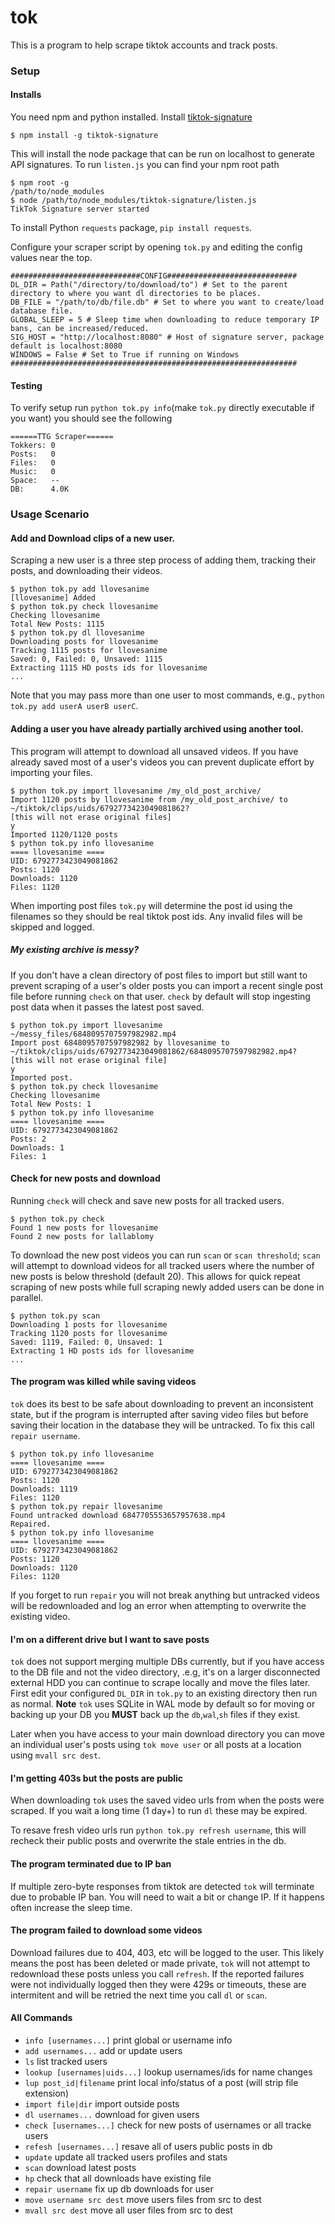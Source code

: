 # tok
This is a program to help scrape tiktok accounts and track posts.

### Setup
#### Installs
You need npm and python installed. Install [tiktok-signature](https://github.com/carcabot/tiktok-signature)
```
$ npm install -g tiktok-signature
```
This will install the node package that can be run on localhost to generate API signatures. To run `listen.js` you can find your npm root path
```
$ npm root -g
/path/to/node_modules
$ node /path/to/node_modules/tiktok-signature/listen.js
TikTok Signature server started
```
To install Python `requests` package, `pip install requests`.

Configure your scraper script by opening `tok.py` and editing the config values near the top.
```
#############################CONFIG#############################
DL_DIR = Path("/directory/to/download/to") # Set to the parent directory to where you want dl directories to be places.
DB_FILE = "/path/to/db/file.db" # Set to where you want to create/load database file.
GLOBAL_SLEEP = 5 # Sleep time when downloading to reduce temporary IP bans, can be increased/reduced.
SIG_HOST = "http://localhost:8080" # Host of signature server, package default is localhost:8080
WINDOWS = False # Set to True if running on Windows
################################################################
```
#### Testing
To verify setup run `python tok.py info`(make `tok.py` directly executable if you want) you should see the following
```
======TTG Scraper======
Tokkers: 0
Posts:   0
Files:   0
Music:   0
Space:   --
DB:      4.0K
```
### Usage Scenario
#### Add and Download clips of a new user.
Scraping a new user is a three step process of adding them, tracking their posts, and downloading their videos.
```
$ python tok.py add llovesanime 
[llovesanime] Added
$ python tok.py check llovesanime
Checking llovesanime
Total New Posts: 1115
$ python tok.py dl llovesanime
Downloading posts for llovesanime
Tracking 1115 posts for llovesanime
Saved: 0, Failed: 0, Unsaved: 1115
Extracting 1115 HD posts ids for llovesanime
...
```
Note that you may pass more than one user to most commands, e.g., `python tok.py add userA userB userC`.
#### Adding a user you have already partially archived using another tool.
This program will attempt to download all unsaved videos. If you have already saved most of a user's videos you can prevent duplicate effort by importing your files.
```
$ python tok.py import llovesanime /my_old_post_archive/
Import 1120 posts by llovesanime from /my_old_post_archive/ to ~/tiktok/clips/uids/6792773423049081862?
[this will not erase original files]
y
Imported 1120/1120 posts
$ python tok.py info llovesanime
==== llovesanime ====
UID: 6792773423049081862
Posts: 1120
Downloads: 1120
Files: 1120
```
When importing post files `tok.py` will determine the post id using the filenames so they should be real tiktok post ids. Any invalid files will be skipped and logged.
##### My existing archive is messy?
If you don't have a clean directory of post files to import but still want to prevent scraping of a user's older posts you can import a recent single post file before running `check` on that user. `check` by default will stop ingesting post data when it passes the latest post saved.
```
$ python tok.py import llovesanime ~/messy_files/6848095707597982982.mp4 
Import post 6848095707597982982 by llovesanime to ~/tiktok/clips/uids/6792773423049081862/6848095707597982982.mp4?
[this will not erase original file]
y
Imported post.
$ python tok.py check llovesanime
Checking llovesanime
Total New Posts: 1                                
$ python tok.py info llovesanime
==== llovesanime ====
UID: 6792773423049081862
Posts: 2
Downloads: 1
Files: 1
```
#### Check for new posts and download
Running `check` will check and save new posts for all tracked users.
```
$ python tok.py check
Found 1 new posts for llovesanime
Found 2 new posts for lallablomy
```
To download the new post videos you can run `scan` or `scan threshold`; `scan` will attempt to download videos for all tracked users where the number of new posts is below threshold (default 20). This allows for quick repeat scraping of new posts while full scraping newly added users can be done in parallel.
```
$ python tok.py scan
Downloading 1 posts for llovesanime
Tracking 1120 posts for llovesanime
Saved: 1119, Failed: 0, Unsaved: 1
Extracting 1 HD posts ids for llovesanime
...
```
#### The program was killed while saving videos
`tok` does its best to be safe about downloading to prevent an inconsistent state, but if the program is interrupted after saving video files but before saving their location in the database they will be untracked. To fix this call `repair username`.
```
$ python tok.py info llovesanime
==== llovesanime ====
UID: 6792773423049081862
Posts: 1120
Downloads: 1119
Files: 1120
$ python tok.py repair llovesanime
Found untracked download 6847705553657957638.mp4
Repaired.
$ python tok.py info llovesanime
==== llovesanime ====
UID: 6792773423049081862
Posts: 1120
Downloads: 1120
Files: 1120
```
If you forget to run `repair` you will not break anything but untracked videos will be redownloaded and log an error when attempting to overwrite the existing video.
#### I'm on a different drive but I want to save posts
`tok` does not support merging multiple DBs currently, but if you have access to the DB file and not the video directory, .e.g, it's on a larger disconnected external HDD you can continue to scrape locally and move the files later. First edit your configured `DL_DIR` in `tok.py` to an existing directory then run as normal. **Note** `tok` uses SQLite in WAL mode by default so for moving or backing up your DB you **MUST** back up the `db`,`wal`,`sh` files if they exist.

Later when you have access to your main download directory you can move an individual user's posts using `tok move user` or all posts at a location using `mvall src dest`.
#### I'm getting 403s but the posts are public
When downloading `tok` uses the saved video urls from when the posts were scraped. If you wait a long time (1 day+) to run `dl` these may be expired.

To resave fresh video urls run `python tok.py refresh username`, this will recheck their public posts and overwrite the stale entries in the db.
#### The program terminated due to IP ban
If multiple zero-byte responses from tiktok are detected `tok` will terminate due to probable IP ban. You will need to wait a bit or change IP. If it happens often increase the sleep time.
#### The program failed to download some videos
Download failures due to 404, 403, etc will be logged to the user. This likely means the post has been deleted or made private, `tok` will not attempt to redownload these posts unless you call `refresh`.
If the reported failures were not individually logged then they were 429s or timeouts, these are intermitent and will be retried the next time you call `dl` or `scan`.

#### All Commands
- `info [usernames...]` print global or username info
- `add usernames...` add or update users
- `ls` list tracked users
- `lookup [usernames|uids...]` lookup usernames/ids for name changes
- `lup post_id|filename` print local info/status of a post (will strip file extension)
- `import file|dir` import outside posts
- `dl usernames...` download for given users
- `check [usernames...]` check for new posts of usernames or all tracke users
- `refesh [usernames...]` resave all of users public posts in db
- `update` update all tracked users profiles and stats
- `scan` download latest posts
- `hp` check that all downloads have existing file
- `repair username` fix up db downloads for user
- `move username src dest` move users files from src to dest
- `mvall src dest` move all user files from src to dest
